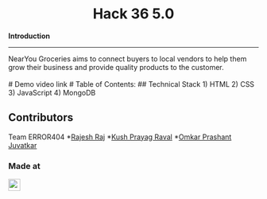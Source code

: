 <h1 align="center">Hack 36 5.0</h1>

<b>Introduction</b>
<hr>
NearYou Groceries aims to connect buyers to local vendors to help them grow their business and provide quality products to the customer.
<br>
<br>
# Demo video link
# Table of Contents:
## Technical Stack
  1) HTML
  2) CSS
  3) JavaScript
  4) MongoDB

## Contributors
Team ERROR404
 *[Rajesh Raj](https://github.com/rajesh6110)
 *[Kush Prayag Raval](https://github.com/rajesh6110)
 *[Omkar Prashant Juvatkar](https://github.com/megatron3002)

### Made at
<a href="https://hack36.com"> <img src="https://cutt.ly/BuiltAtHack36" height=24px> </a>
